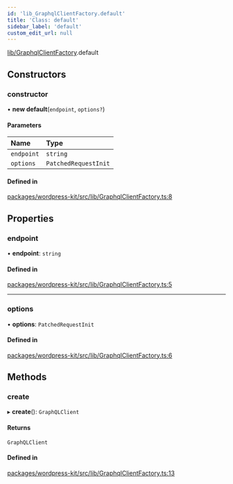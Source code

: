 ```yaml
---
id: 'lib_GraphqlClientFactory.default'
title: 'Class: default'
sidebar_label: 'default'
custom_edit_url: null
---
```


[lib/GraphqlClientFactory](../modules/lib_GraphqlClientFactory.md).default

## Constructors

### constructor

• **new default**(`endpoint`, `options?`)

#### Parameters

| Name       | Type                 |
| :--------- | :------------------- |
| `endpoint` | `string`             |
| `options`  | `PatchedRequestInit` |

#### Defined in

[packages/wordpress-kit/src/lib/GraphqlClientFactory.ts:8](https://github.com/pantheon-systems/decoupled-kit-js/blob/4f3ee4f/packages/wordpress-kit/src/lib/GraphqlClientFactory.ts#L8)

## Properties

### endpoint

• **endpoint**: `string`

#### Defined in

[packages/wordpress-kit/src/lib/GraphqlClientFactory.ts:5](https://github.com/pantheon-systems/decoupled-kit-js/blob/4f3ee4f/packages/wordpress-kit/src/lib/GraphqlClientFactory.ts#L5)

---

### options

• **options**: `PatchedRequestInit`

#### Defined in

[packages/wordpress-kit/src/lib/GraphqlClientFactory.ts:6](https://github.com/pantheon-systems/decoupled-kit-js/blob/4f3ee4f/packages/wordpress-kit/src/lib/GraphqlClientFactory.ts#L6)

## Methods

### create

▸ **create**(): `GraphQLClient`

#### Returns

`GraphQLClient`

#### Defined in

[packages/wordpress-kit/src/lib/GraphqlClientFactory.ts:13](https://github.com/pantheon-systems/decoupled-kit-js/blob/4f3ee4f/packages/wordpress-kit/src/lib/GraphqlClientFactory.ts#L13)
